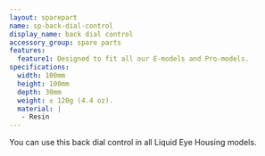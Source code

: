 ```yaml
---
layout: sparepart
name: sp-back-dial-control
display_name: back dial control
accessory_group: spare parts
features:
  feature1: Designed to fit all our E-models and Pro-models.
specifications:
  width: 100mm
  height: 100mm
  depth: 30mm
  weight: ± 120g (4.4 oz).
  material: |
   - Resin
---
```

You can use this back dial control in all Liquid Eye Housing models.
